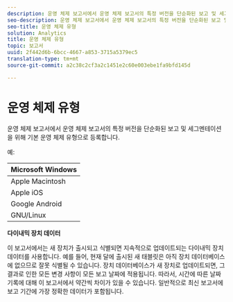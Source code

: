 ```yaml
---
description: 운영 체제 보고서에서 운영 체제 보고서의 특정 버전을 단순화된 보고 및 세그멘테이션을 위해 기본 운영 체제 유형으로 등록합니다.
seo-description: 운영 체제 보고서에서 운영 체제 보고서의 특정 버전을 단순화된 보고 및 세그멘테이션을 위해 기본 운영 체제 유형으로 등록합니다.
seo-title: 운영 체제 유형
solution: Analytics
title: 운영 체제 유형
topic: 보고서
uuid: 2f442d6b-6bcc-4667-a853-3715a5379ec5
translation-type: tm+mt
source-git-commit: a2c38c2cf3a2c1451e2c60e003ebe1fa9bfd145d

---
```



# 운영 체제 유형

운영 체제 보고서에서 운영 체제 보고서의 특정 버전을 단순화된 보고 및 세그멘테이션을 위해 기본 운영 체제 유형으로 등록합니다.

예:

| Microsoft Windows |
|---|
| Apple Macintosh |
| Apple iOS |
| Google Android |
| GNU/Linux |

**다이내믹 장치 데이터**

이 보고서에서는 새 장치가 출시되고 식별되면 지속적으로 업데이트되는 다이내믹 장치 데이터를 사용합니다. 예를 들어, 현재 달에 출시된 새 태블릿은 아직 장치 데이터베이스에 없으므로 잘못 식별될 수 있습니다. 장치 데이터베이스가 새 장치로 업데이트되면, 그 결과로 인한 모든 변경 사항이 모든 보고 날짜에 적용됩니다. 따라서, 시간에 따른 날짜 기록에 대해 이 보고서에서 약간씩 차이가 있을 수 있습니다. 일반적으로 최신 보고서에 보고 기간에 가장 정확한 데이터가 포함됩니다.
